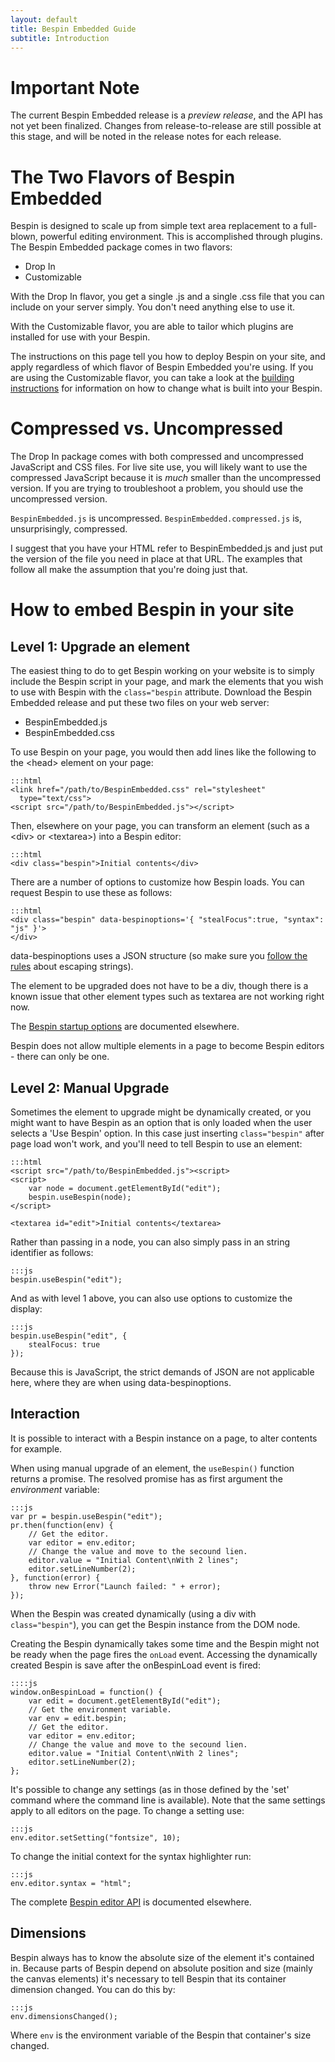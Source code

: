 ```yaml
---
layout: default
title: Bespin Embedded Guide
subtitle: Introduction
---
```


Important Note
==============

The current Bespin Embedded release is a *preview release*, and the API has
not yet been finalized. Changes from release-to-release are still possible
at this stage, and will be noted in the release notes for each release.

The Two Flavors of Bespin Embedded
==================================

Bespin is designed to scale up from simple text area replacement to a
full-blown, powerful editing environment. This is accomplished through
plugins. The Bespin Embedded package comes in two flavors:

* Drop In
* Customizable

With the Drop In flavor, you get a single .js and a single .css file that you can
include on your server simply. You don't need anything else to use it.

With the Customizable flavor, you are able to tailor which plugins are
installed for use with your Bespin.

The instructions on this page tell you how to deploy Bespin on your site, and
apply regardless of which flavor of Bespin Embedded you're using. If you are
using the Customizable flavor, you can take a look at the
[building instructions](building.html) for information on how to change
what is built into your Bespin.

Compressed vs. Uncompressed
===========================

The Drop In package comes with both compressed and uncompressed JavaScript
and CSS files. For live site use, you will likely want to use the compressed
JavaScript because it is *much* smaller than the uncompressed version.
If you are trying to troubleshoot a problem, you should use the uncompressed
version.

`BespinEmbedded.js` is uncompressed. `BespinEmbedded.compressed.js` is,
unsurprisingly, compressed.

I suggest that you have your HTML refer to BespinEmbedded.js and just put
the version of the file you need in place at that URL. The examples that
follow all make the assumption that you're doing just that.

How to embed Bespin in your site
================================

Level 1: Upgrade an element
---------------------------

The easiest thing to do to get Bespin working on your website is to simply
include the Bespin script in your page, and mark the elements that you wish to
use with Bespin with the `class="bespin` attribute. Download the
Bespin Embedded release and put these two files on your web server:

* BespinEmbedded.js
* BespinEmbedded.css

To use Bespin on your page, you would then add lines like the following to
the &lt;head&gt; element on your page:

    :::html
    <link href="/path/to/BespinEmbedded.css" rel="stylesheet" 
      type="text/css">
    <script src="/path/to/BespinEmbedded.js"></script>
    
Then, elsewhere on your page, you can transform an element (such as a
&lt;div&gt; or &lt;textarea&gt;) into a Bespin editor:

    :::html
    <div class="bespin">Initial contents</div>

There are a number of options to customize how Bespin loads. You can request
Bespin to use these as follows:

    :::html
    <div class="bespin" data-bespinoptions='{ "stealFocus":true, "syntax": "js" }'>
    </div>

data-bespinoptions uses a JSON structure (so make sure you [follow the rules][1]
about escaping strings).

The element to be upgraded does not have to be a div, though there is a known
issue that other element types such as textarea are not working right now.

The [Bespin startup options][2] are documented elsewhere.

Bespin does not allow multiple elements in a page to become Bespin editors -
there can only be one.

[1]: http://json.org/ "The JSON Spec"
[2]: bespinoptions.html "Start-up option documentation"


Level 2: Manual Upgrade
-----------------------

Sometimes the element to upgrade might be dynamically created, or you might want
to have Bespin as an option that is only loaded when the user selects a 'Use
Bespin' option. In this case just inserting `class="bespin"` after page load
won't work, and you'll need to tell Bespin to use an element:

    :::html
    <script src="/path/to/BespinEmbedded.js"><script>
    <script>
        var node = document.getElementById("edit");
        bespin.useBespin(node);
    </script>

    <textarea id="edit">Initial contents</textarea>

Rather than passing in a node, you can also simply pass in an string identifier
as follows:

    :::js
    bespin.useBespin("edit");

And as with level 1 above, you can also use options to customize the display:

    :::js
    bespin.useBespin("edit", {
        stealFocus: true
    });

Because this is JavaScript, the strict demands of JSON are not applicable here,
where they are when using data-bespinoptions.


Interaction
-----------

It is possible to interact with a Bespin instance on a page, to alter contents
for example.

When using manual upgrade of an element, the `useBespin()` function returns a
promise. The resolved promise has as first argument the _environment_ variable:

    :::js
    var pr = bespin.useBespin("edit");
    pr.then(function(env) {
        // Get the editor.
        var editor = env.editor;
        // Change the value and move to the secound lien.
        editor.value = "Initial Content\nWith 2 lines";
        editor.setLineNumber(2);
    }, function(error) {
        throw new Error("Launch failed: " + error);
    });

When the Bespin was created dynamically (using a div with `class="bespin"`), you
can get the Bespin instance from the DOM node.

Creating the Bespin dynamically takes some time and the Bespin might not be ready
when the page fires the `onLoad` event. Accessing the dynamically created Bespin
is save after the onBespinLoad event is fired:

    ::::js
    window.onBespinLoad = function() {
        var edit = document.getElementById("edit");
        // Get the environment variable.
        var env = edit.bespin;
        // Get the editor.
        var editor = env.editor;
        // Change the value and move to the secound lien.
        editor.value = "Initial Content\nWith 2 lines";
        editor.setLineNumber(2);
    };

It's possible to change any settings (as in those defined by the 'set' command
where the command line is available). Note that the same settings apply to
all editors on the page. To change a setting use:

    :::js
    env.editor.setSetting("fontsize", 10);


To change the initial context for the syntax highlighter run:

    :::js
    env.editor.syntax = "html";

The complete [Bespin editor API][3] is documented elsewhere.

[3]: ../pluginguide/editorapi.html "Editor API"

Dimensions
----------

Bespin always has to know the absolute size of the element it's contained in.
Because parts of Bespin depend on absolute position and size (mainly the canvas
elements) it's necessary to tell Bespin that its container dimension changed.
You can do this by:

    :::js
    env.dimensionsChanged();

Where `env` is the environment variable of the Bespin that container's size changed.
